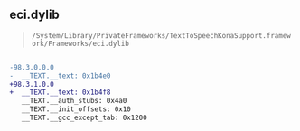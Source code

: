 ## eci.dylib

> `/System/Library/PrivateFrameworks/TextToSpeechKonaSupport.framework/Frameworks/eci.dylib`

```diff

-98.3.0.0.0
-  __TEXT.__text: 0x1b4e0
+98.3.1.0.0
+  __TEXT.__text: 0x1b4f8
   __TEXT.__auth_stubs: 0x4a0
   __TEXT.__init_offsets: 0x10
   __TEXT.__gcc_except_tab: 0x1200

```
